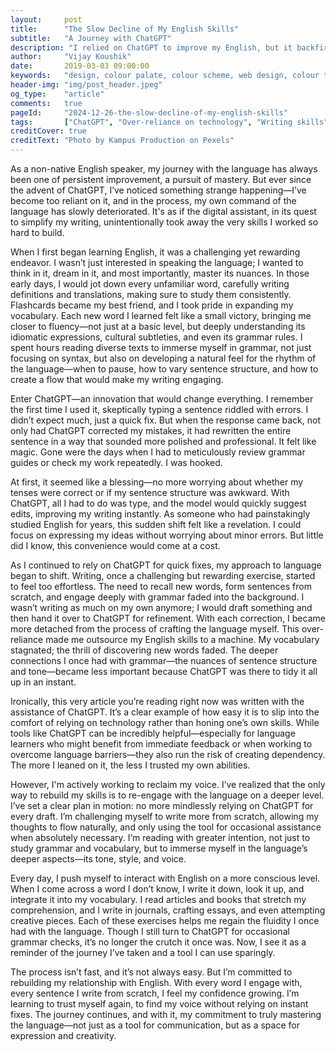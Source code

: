 ```yaml
---
layout:     post
title:      "The Slow Decline of My English Skills"
subtitle:   "A Journey with ChatGPT"
description: "I relied on ChatGPT to improve my English, but it backfired. This is the story of how AI made my language skills worse—and how I'm fighting to reclaim them."
author:     "Vijay Koushik"
date:       2019-03-03 09:00:00
keywords:   "design, colour palate, colour scheme, web design, colour terminology"
header-img: "img/post_header.jpeg"
og_type: 	"article"
comments:   true
pageId:     "2024-12-26-the-slow-decline-of-my-english-skills"
tags:       ["ChatGPT", "Over-reliance on technology", "Writing skills"]
creditCover: true
creditText: "Photo by Kampus Production on Pexels"
---
```

<p>As a non-native English speaker, my journey with the language has always been one of persistent improvement, a pursuit of mastery. But ever since the advent of ChatGPT, I’ve noticed something strange happening—I’ve become too reliant on it, and in the process, my own command of the language has slowly deteriorated. It's as if the digital assistant, in its quest to simplify my writing, unintentionally took away the very skills I worked so hard to build.</p>

<p>When I first began learning English, it was a challenging yet rewarding endeavor. I wasn’t just interested in speaking the language; I wanted to think in it, dream in it, and most importantly, master its nuances. In those early days, I would jot down every unfamiliar word, carefully writing definitions and translations, making sure to study them consistently. Flashcards became my best friend, and I took pride in expanding my vocabulary. Each new word I learned felt like a small victory, bringing me closer to fluency—not just at a basic level, but deeply understanding its idiomatic expressions, cultural subtleties, and even its grammar rules. I spent hours reading diverse texts to immerse myself in grammar, not just focusing on syntax, but also on developing a natural feel for the rhythm of the language—when to pause, how to vary sentence structure, and how to create a flow that would make my writing engaging.</p>

<p>Enter ChatGPT—an innovation that would change everything. I remember the first time I used it, skeptically typing a sentence riddled with errors. I didn’t expect much, just a quick fix. But when the response came back, not only had ChatGPT corrected my mistakes, it had rewritten the entire sentence in a way that sounded more polished and professional. It felt like magic. Gone were the days when I had to meticulously review grammar guides or check my work repeatedly. I was hooked.  </p>

<p>At first, it seemed like a blessing—no more worrying about whether my tenses were correct or if my sentence structure was awkward. With ChatGPT, all I had to do was type, and the model would quickly suggest edits, improving my writing instantly. As someone who had painstakingly studied English for years, this sudden shift felt like a revelation. I could focus on expressing my ideas without worrying about minor errors. But little did I know, this convenience would come at a cost.</p>

<p>As I continued to rely on ChatGPT for quick fixes, my approach to language began to shift. Writing, once a challenging but rewarding exercise, started to feel too effortless. The need to recall new words, form sentences from scratch, and engage deeply with grammar faded into the background. I wasn’t writing as much on my own anymore; I would draft something and then hand it over to ChatGPT for refinement. With each correction, I became more detached from the process of crafting the language myself. This over-reliance made me outsource my English skills to a machine. My vocabulary stagnated; the thrill of discovering new words faded. The deeper connections I once had with grammar—the nuances of sentence structure and tone—became less important because ChatGPT was there to tidy it all up in an instant.</p>

<p>Ironically, this very article you’re reading right now was written with the assistance of ChatGPT. It’s a clear example of how easy it is to slip into the comfort of relying on technology rather than honing one’s own skills. While tools like ChatGPT can be incredibly helpful—especially for language learners who might benefit from immediate feedback or when working to overcome language barriers—they also run the risk of creating dependency. The more I leaned on it, the less I trusted my own abilities.</p>

<p>However, I'm actively working to reclaim my voice. I’ve realized that the only way to rebuild my skills is to re-engage with the language on a deeper level. I’ve set a clear plan in motion: no more mindlessly relying on ChatGPT for every draft. I’m challenging myself to write more from scratch, allowing my thoughts to flow naturally, and only using the tool for occasional assistance when absolutely necessary. I’m reading with greater intention, not just to study grammar and vocabulary, but to immerse myself in the language’s deeper aspects—its tone, style, and voice. </p>

<p>Every day, I push myself to interact with English on a more conscious level. When I come across a word I don’t know, I write it down, look it up, and integrate it into my vocabulary. I read articles and books that stretch my comprehension, and I write in journals, crafting essays, and even attempting creative pieces. Each of these exercises helps me regain the fluidity I once had with the language. Though I still turn to ChatGPT for occasional grammar checks, it’s no longer the crutch it once was. Now, I see it as a reminder of the journey I’ve taken and a tool I can use sparingly.</p>

<p>The process isn’t fast, and it’s not always easy. But I’m committed to rebuilding my relationship with English. With every word I engage with, every sentence I write from scratch, I feel my confidence growing. I’m learning to trust myself again, to find my voice without relying on instant fixes. The journey continues, and with it, my commitment to truly mastering the language—not just as a tool for communication, but as a space for expression and creativity.</p>
